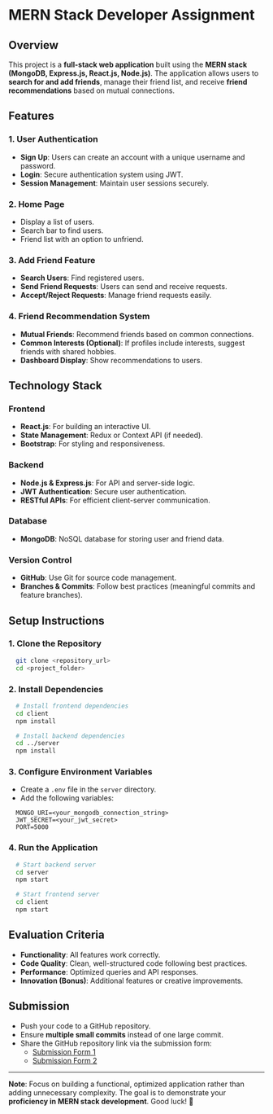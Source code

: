# MERN Stack Developer Assignment

## Overview
This project is a **full-stack web application** built using the **MERN stack (MongoDB, Express.js, React.js, Node.js)**. The application allows users to **search for and add friends**, manage their friend list, and receive **friend recommendations** based on mutual connections.

## Features
### **1. User Authentication**
- **Sign Up**: Users can create an account with a unique username and password.
- **Login**: Secure authentication system using JWT.
- **Session Management**: Maintain user sessions securely.

### **2. Home Page**
- Display a list of users.
- Search bar to find users.
- Friend list with an option to unfriend.

### **3. Add Friend Feature**
- **Search Users**: Find registered users.
- **Send Friend Requests**: Users can send and receive requests.
- **Accept/Reject Requests**: Manage friend requests easily.

### **4. Friend Recommendation System**
- **Mutual Friends**: Recommend friends based on common connections.
- **Common Interests (Optional)**: If profiles include interests, suggest friends with shared hobbies.
- **Dashboard Display**: Show recommendations to users.

## **Technology Stack**
### **Frontend**
- **React.js**: For building an interactive UI.
- **State Management**: Redux or Context API (if needed).
- **Bootstrap**: For styling and responsiveness.

### **Backend**
- **Node.js & Express.js**: For API and server-side logic.
- **JWT Authentication**: Secure user authentication.
- **RESTful APIs**: For efficient client-server communication.

### **Database**
- **MongoDB**: NoSQL database for storing user and friend data.

### **Version Control**
- **GitHub**: Use Git for source code management.
- **Branches & Commits**: Follow best practices (meaningful commits and feature branches).

## **Setup Instructions**
### **1. Clone the Repository**
```bash
  git clone <repository_url>
  cd <project_folder>
```
### **2. Install Dependencies**
```bash
  # Install frontend dependencies
  cd client
  npm install

  # Install backend dependencies
  cd ../server
  npm install
```
### **3. Configure Environment Variables**
- Create a `.env` file in the `server` directory.
- Add the following variables:
```env
  MONGO_URI=<your_mongodb_connection_string>
  JWT_SECRET=<your_jwt_secret>
  PORT=5000
```

### **4. Run the Application**
```bash
  # Start backend server
  cd server
  npm start

  # Start frontend server
  cd client
  npm start
```

## **Evaluation Criteria**
- **Functionality**: All features work correctly.
- **Code Quality**: Clean, well-structured code following best practices.
- **Performance**: Optimized queries and API responses.
- **Innovation (Bonus)**: Additional features or creative improvements.

## **Submission**
- Push your code to a GitHub repository.
- Ensure **multiple small commits** instead of one large commit.
- Share the GitHub repository link via the submission form:
  - [Submission Form 1](https://forms.gle/HdbJ8XJ5HbDPQBoM6)
  - [Submission Form 2](https://forms.gle/6z9titKchv4TFM2i7)

---
**Note**: Focus on building a functional, optimized application rather than adding unnecessary complexity. The goal is to demonstrate your **proficiency in MERN stack development**. Good luck! 🚀

